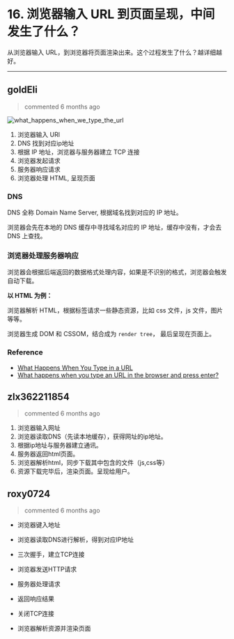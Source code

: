 
 # 16. 浏览器输入 URL 到页面呈现，中间发生了什么？ 
 从浏览器输入 URL，到浏览器将页面渲染出来。这个过程发生了什么？越详细越好。 
 ***
## goldEli 
 > commented 6 months ago 

![what_happens_when_we_type_the_url](https://user-images.githubusercontent.com/18217162/62850240-d4481480-bd14-11e9-944e-b987b8f86478.png)


1. 浏览器输入 URl
2. DNS 找到对应ip地址
3. 根据 IP 地址，浏览器与服务器建立 TCP 连接
4. 浏览器发起请求
5. 服务器响应请求
6. 浏览器处理 HTML, 呈现页面

### DNS

DNS 全称 Domain Name Server, 根据域名找到对应的 IP 地址。

浏览器会先在本地的 DNS 缓存中寻找域名对应的 IP 地址，缓存中没有，才会去 DNS 上查找。

### 浏览器处理服务器响应

浏览器会根据后端返回的数据格式处理内容，如果是不识别的格式，浏览器会触发自动下载。

**以 HTML 为例：**

浏览器解析 HTML，根据标签请求一些静态资源，比如 css 文件，js 文件，图片等等。

浏览器生成 DOM 和 CSSOM，结合成为 `render tree`， 最后呈现在页面上。

### Reference

* [What Happens When You Type in a URL](https://wsvincent.com/what-happens-when-url/)
* [What happens when you type an URL in the browser and press enter?](https://medium.com/@maneesha.wijesinghe1/what-happens-when-you-type-an-url-in-the-browser-and-press-enter-bb0aa2449c1a)

## zlx362211854 
 > commented 6 months ago 

1. 浏览器输入网址
2. 浏览器读取DNS（先读本地缓存），获得网址的ip地址。
3. 根据ip地址与服务器建立通讯。
4. 服务器返回html页面。
5. 浏览器解析html，同步下载其中包含的文件（js,css等）
6. 资源下载完毕后，渲染页面。呈现给用户。
## roxy0724 
 > commented 6 months ago 

- 浏览器键入地址

- 浏览器读取DNS进行解析，得到对应IP地址

- 三次握手，建立TCP连接

- 浏览器发送HTTP请求

- 服务器处理请求

- 返回响应结果

- 关闭TCP连接

- 浏览器解析资源并渲染页面